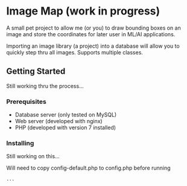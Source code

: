# Image Map (work in progress)

A small pet project to allow me (or you) to draw bounding boxes on an image and store the coordinates for later user in ML/AI applications.

Importing an image library (a project) into a database will allow you to quickly step thru all images. Supports multiple classes.

## Getting Started

Still working thru the process...

### Prerequisites

* Database server (only tested on MySQL)
* Web server (developed with nginx)
* PHP (developed with version 7 installed)

### Installing

Still working on this...

Will need to copy config-default.php to config.php before running

```
...
```

